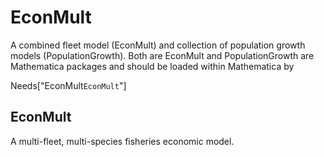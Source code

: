 # EconMult
A combined fleet model (EconMult) and collection of population growth models (PopulationGrowth).
Both are EconMult and PopulationGrowth are Mathematica packages and should be loaded within Mathematica by 

Needs["EconMult``EconMult``"]

## EconMult
A multi-fleet, multi-species fisheries economic model. 

